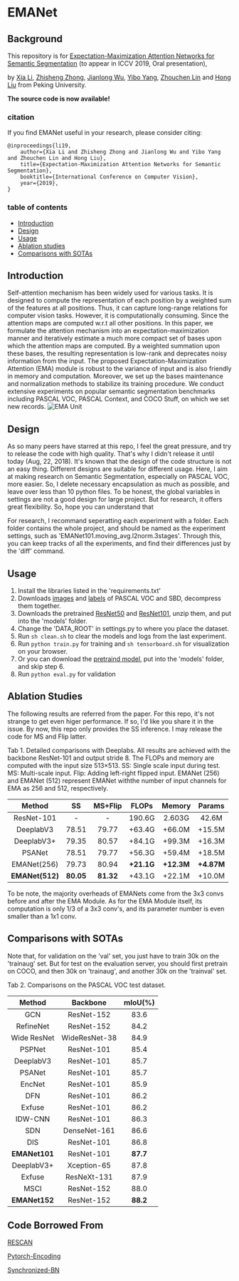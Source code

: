 # EMANet

## Background

This repository is for [Expectation-Maximization Attention Networks for Semantic Segmentation](https://xialipku.github.io/publication/expectation-maximization-attention-networks-for-semantic-segmentation/) (to appear in ICCV 2019, Oral presentation),

by [Xia Li](https://xialipku.github.io/), [Zhisheng Zhong](https://zzs1994.github.io/), [Jianlong Wu](https://jlwu1992.github.io/), [Yibo Yang](https://scholar.google.com.hk/citations?user=DxXXnCcAAAAJ&hl=en), [Zhouchen Lin](http://www.cis.pku.edu.cn/faculty/vision/zlin/zlin.htm) and [Hong Liu](https://scholar.google.com/citations?user=4CQKG8oAAAAJ&hl=en) from Peking University.

**The source code is now available!**

### citation
If you find EMANet useful in your research, please consider citing:

	@inproceedings{li19,
	    author={Xia Li and Zhisheng Zhong and Jianlong Wu and Yibo Yang and Zhouchen Lin and Hong Liu},
	    title={Expectation-Maximization Attention Networks for Semantic Segmentation},
	    booktitle={International Conference on Computer Vision},   
	    year={2019},   
	}

### table of contents
- [Introduction](#introduction)
- [Design](#design)
- [Usage](#usage)
- [Ablation studies](#ablation-studies)
- [Comparisons with SOTAs](#comparision-with-sotas)

## Introduction
Self-attention mechanism has been widely used for various tasks. It is designed to compute the representation of each position by a weighted sum of the features at all positions. Thus, it can capture long-range relations for computer vision tasks. However, it is computationally consuming. Since the attention maps are computed w.r.t all other positions. In this paper, we formulate the attention mechanism into an expectation-maximization manner and iteratively estimate a much more compact set of bases upon which the attention maps are computed. By a weighted summation upon these bases, the resulting representation is low-rank and deprecates noisy information from the input. The proposed Expectation-Maximization Attention (EMA) module is robust to the variance of input and is also friendly in memory and computation. Moreover, we set up the bases maintenance and normalization methods to stabilize its training procedure. We conduct extensive experiments on popular semantic segmentation benchmarks including PASCAL VOC, PASCAL Context, and COCO Stuff, on which we set new records.
![EMA Unit](https://xialipku.github.io/publication/expectation-maximization-attention-networks-for-semantic-segmentation/featured_hu9697392da5f15752eba3cc9c3d5fcfba_326134_720x0_resize_lanczos_2.png)

## Design

As so many peers have starred at this repo, I feel the great pressure, and try to release the code with high quality.
That's why I didn't release it until today (Aug, 22, 2018). It's known that the design of the code structure is not an easy thing.
Different designs are suitable for different usage. Here, I aim at making research on Semantic Segmentation, especially on PASCAL VOC, more easier.
So, I delete necessary encapsulation as much as possible, and leave over less than 10 python files. To be honest, the global variables in settings are
not a good design for large project. But for research, it offers great flexibility. So, hope you can understand that

For research, I recommand seperatting each experiment with a folder. Each folder contains the whole project, and should be named as the experiment settings, such as 'EMANet101.moving_avg.l2norm.3stages'. Through this, you can keep tracks of all the experiments, and find their differences just by the 'diff' command.

## Usage

1. Install the libraries listed in the 'requirements.txt'
2. Downloads [images](http://host.robots.ox.ac.uk/pascal/VOC/voc2012/VOCtrainval_11-May-2012.tar) and [labels](https://drive.google.com/file/d/1OqX6s07rFqtu-JZCjdjnJDv1QfDz9uG7/view?usp=sharing) of PASCAL VOC and SBD, decompress them together.
3. Downloads the pretrained [ResNet50](https://hangzh.s3.amazonaws.com/encoding/models/resnet50-ebb6acbb.zip) and [ResNet101](https://hangzh.s3.amazonaws.com/encoding/models/resnet101-2a57e44d.zip), unzip them, and put into the 'models' folder.
4. Change the 'DATA_ROOT' in settings.py to where you place the dataset.
5. Run `sh clean.sh` to clear the models and logs from the last experiment.
6. Run `python train.py` for training and `sh tensorboard.sh` for visualization on your browser.
7. Or you can download the [pretraind model](https://drive.google.com/file/d/1vJhzEEpsPzKLLIOb6B9Uro8Vr0A5VXMv/view?usp=sharing), put into the 'models' folder, and skip step 6.
8. Run `python eval.py` for validation

## Ablation Studies

The following results are referred from the paper. For this repo, it's not strange to get even higer performance. If so, I'd like you share it in the issue.
By now, this repo only provides the SS inference. I may release the code for MS and Flip latter.

Tab 1. Detailed comparisons with Deeplabs. All results are achieved with the backbone ResNet-101 and output stride 8. The FLOPs and memory are computed with the input size 513×513. SS: Single scale input during test. MS: Multi-scale input. Flip: Adding left-right flipped input. EMANet (256) and EMANet (512) represent EMANet withthe number of input channels for EMA as 256 and 512, respectively. 

|Method     |SS   |MS+Flip|FLOPs |Memory|Params|
|:---------:|:---:|:-----:|:----:|:----:|:----:|
|ResNet-101 |-    |-      |190.6G|2.603G|42.6M |
|DeeplabV3  |78.51|79.77  |+63.4G|+66.0M|+15.5M|
|DeeplabV3+ |79.35|80.57  |+84.1G|+99.3M|+16.3M|
|PSANet     |78.51|79.77  |+56.3G|+59.4M|+18.5M|
|EMANet(256)|79.73|80.94  |**+21.1G**|**+12.3M**|**+4.87M**|
|**EMANet(512)**|**80.05**|**81.32**  |+43.1G|+22.1M|+10.0M|

To be note, the majority overheads of EMANets come from the 3x3 convs before and after the EMA Module. As for the EMA Module itself, its computation is only 1/3 of a 3x3 conv's, and its parameter number is even smaller than a 1x1 conv.

## Comparisons with SOTAs

Note that, for validation on the 'val' set, you just have to train 30k on the 'trainaug' set.
But for test on the evaluation server, you should first pretrain on COCO, and then 30k on 'trainaug', and another 30k on the 'trainval' set.

Tab 2. Comparisons on the PASCAL VOC test dataset.

|Method      	| Backbone      | mIoU(\%)	|
|:-------------:|:-------------:|:-------------:|
|GCN     	| ResNet-152    | 83.6		|
|RefineNet	| ResNet-152    | 84.2		|
|Wide ResNet 	| WideResNet-38 | 84.9		|
|PSPNet 	| ResNet-101    | 85.4		|
|DeeplabV3	| ResNet-101 	| 85.7		|
|PSANet		| ResNet-101	| 85.7		|
|EncNet 	| ResNet-101    | 85.9		|
|DFN		| ResNet-101    | 86.2		|
|Exfuse		| ResNet-101    | 86.2		|
|IDW-CNN    	| ResNet-101    | 86.3		|
|SDN 		| DenseNet-161  | 86.6		|
|DIS        	| ResNet-101    | 86.8		|
|**EMANet101** 	| ResNet-101	| **87.7**	|
|DeeplabV3+	| Xception-65   | 87.8		|
|Exfuse 	| ResNeXt-131   | 87.9		|
|MSCI       	| ResNet-152    | 88.0		|
|**EMANet152** 	| ResNet-152	| **88.2**	|

## Code Borrowed From
[RESCAN](https://github.com/XiaLiPKU/RESCAN)

[Pytorch-Encoding](https://github.com/zhanghang1989/PyTorch-Encoding)

[Synchronized-BN](https://github.com/vacancy/Synchronized-BatchNorm-PyTorch)

